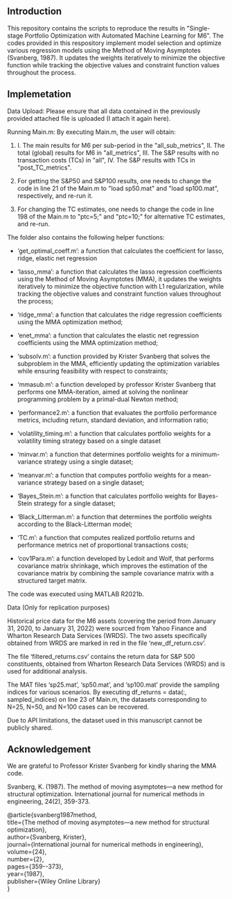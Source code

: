## Introduction

This repository contains the scripts to reproduce the results in "Single-stage Portfolio Optimization with Automated Machine Learning for M6". The codes provided in this respository implement model selection and optimize various regression models using the Method of Moving Asymptotes (Svanberg, 1987). It updates the weights iteratively to minimize the objective function while tracking the objective values and constraint function values throughout the process.

## Implemetation

Data Upload: Please ensure that all data contained in the previously provided attached file is uploaded (I attach it again here). 

Running Main.m: By executing Main.m, the user will obtain:

1. I. The main results for M6 per sub-period in the "all_sub_metrics", II. The total (global) results for M6 in "all_metrics", III. The S&P results with no transaction costs (TCs) in "all", IV. The S&P results with TCs in "post_TC_metrics".
  
2. For getting the S&P50 and S&P100 results, one needs to change the code in line 21 of the Main.m to "load sp50.mat" and "load sp100.mat", respectively, and re-run it.
   
3. For changing the TC estimates, one needs to change the code in line 198 of the Main.m to "ptc=5;" and "ptc=10;" for alternative TC estimates, and re-run.


The folder also contains the following helper functions:

-	‘get_optimal_coeff.m’: a function that calculates the coefficient for lasso, ridge, elastic net regression 

-	‘lasso_mma’: a function that calculates the lasso regression coefficients using the Method of Moving Asymptotes (MMA), it updates the weights iteratively to minimize the objective function with L1 regularization, while tracking the objective values and constraint function values throughout the process;

-	‘ridge_mma’: a function that calculates the ridge regression coefficients using the MMA optimization method;

-	‘enet_mma’: a function that calculates the elastic net regression coefficients using the MMA optimization method;

-	‘subsolv.m’: a function provided by Krister Svanberg that solves the subproblem in the MMA, efficiently updating the optimization variables while ensuring feasibility with respect to constraints;

-	‘mmasub.m’: a function developed by professor Krister Svanberg that performs one MMA-iteration, aimed at solving the nonlinear programming problem by a primal-dual Newton method;

-	‘performance2.m’: a function that evaluates the portfolio performance metrics, including return, standard deviation, and information ratio;

-	‘volatility_timing.m’: a function that calculates portfolio weights for a volatility timing strategy based on a single dataset

-	‘minvar.m’: a function that determines portfolio weights for a minimum-variance strategy using a single dataset;

-	‘meanvar.m’: a function that computes portfolio weights for a mean-variance strategy based on a single dataset;

-	‘Bayes_Stein.m’: a function that calculates portfolio weights for Bayes-Stein strategy for a single dataset;

-	‘Black_Litterman.m’: a function that determines the portfolio weights according to the Black-Litterman model;

-	‘TC.m’: a function that computes realized portfolio returns and performance metrics net of proportional transactions costs;

-	‘cov1Para.m’: a function developed by Ledoit and Wolf, that performs covariance matrix shrinkage, which improves the estimation of the covariance matrix by combining the sample covariance matrix with a structured target matrix.

The code was executed using MATLAB R2021b. 


Data (Only for replication purposes)

Historical price data for the M6 assets (covering the period from January 31, 2020, to January 31, 2022) were sourced from Yahoo Finance and Wharton Research Data Services (WRDS). The two assets specifically obtained from WRDS are marked in red in the file ‘new_df_return.csv’. 

The file ‘filtered_returns.csv’ contains the return data for S&P 500 constituents, obtained from Wharton Research Data Services (WRDS) and is used for additional analysis.

The MAT files ‘sp25.mat’, ‘sp50.mat’, and ‘sp100.mat’ provide the sampling indices for various scenarios. By executing df_returns = data(:, sampled_indices) on line 23 of Main.m, the datasets corresponding to N=25, N=50, and N=100 cases can be recovered.

Due to API limitations, the dataset used in this manuscript cannot be publicly shared.


## Acknowledgement
We are grateful to Professor Krister Svanberg for kindly sharing the MMA code.

Svanberg, K. (1987). The method of moving asymptotes—a new method for structural optimization. International journal for numerical methods in engineering, 24(2), 359-373.

@article{svanberg1987method,   
  title={The method of moving asymptotes—a new method for structural optimization},   
  author={Svanberg, Krister},   
  journal={International journal for numerical methods in engineering},   
  volume={24},   
  number={2},   
  pages={359--373},   
  year={1987},   
  publisher={Wiley Online Library}   
} 
